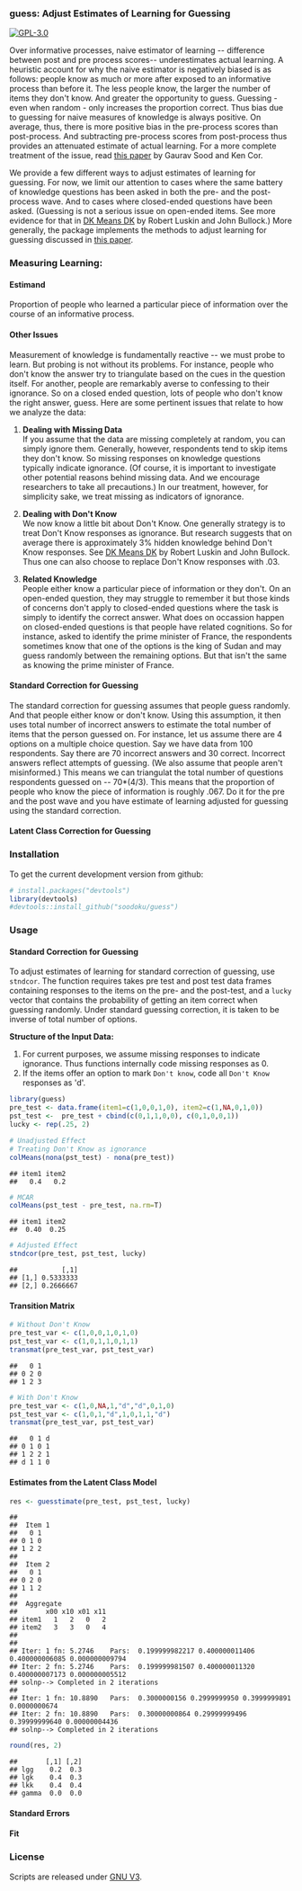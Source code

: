 ### guess: Adjust Estimates of Learning for Guessing

[![GPL-3.0](http://img.shields.io/:license-gpl-blue.svg)](http://opensource.org/licenses/GPL-3.0)

Over informative processes, naive estimator of learning -- difference between post and pre process scores-- underestimates actual learning. A heuristic account for why the naive estimator is negatively biased is as follows: people know as much or more after exposed to an informative process than before it. The less people know, the larger the number of items they don't know. And greater the opportunity to guess. Guessing - even when random - only increases the proportion correct. Thus bias due to guessing for naive measures of knowledge is always positive. On average, thus, there is more positive bias in the pre-process scores than post-process. And subtracting pre-process scores from post-process thus provides an attenuated estimate of actual learning. For a more complete treatment of the issue, read [this paper](http://gsood.com/research/papers/guess.pdf) by Gaurav Sood and Ken Cor.

We provide a few different ways to adjust estimates of learning for guessing. For now, we limit our attention to cases where the same battery of knowledge questions has been asked in both the pre- and the post-process wave. And to cases where closed-ended questions have been asked. (Guessing is not a serious issue on open-ended items. See more evidence for that in [DK Means DK](http://bullock.research.yale.edu/papers/DKs/DK.pdf) by Robert Luskin and John Bullock.)  More generally, the package implements the methods to adjust learning for guessing discussed in [this paper](http://gsood.com/research/papers/guess.pdf).

### Measuring Learning:

#### Estimand

Proportion of people who learned a particular piece of information over the course of an informative process. 

#### Other Issues
Measurement of knowledge is fundamentally reactive -- we must probe to learn. But probing is not without its problems. For instance, people who don't know the answer try to triangulate based on the cues in the question itself. For another, people are remarkably averse to confessing to their ignorance. So on a closed ended question, lots of people who don't know the right answer, guess. Here are some pertinent issues that relate to how we analyze the data:

1. **Dealing with Missing Data**  
If you assume that the data are missing completely at random, you can simply ignore them. Generally, however, respondents tend to skip items they don't know. So missing responses on knowledge questions typically indicate ignorance. (Of course, it is important to investigate other potential reasons behind missing data. And we encourage researchers to take all precautions.) In our treatment, however, for simplicity sake, we treat missing as indicators of ignorance. 

2. **Dealing with Don't Know**  
We now know a little bit about Don't Know. One generally strategy is to treat Don't Know responses as ignorance. But research suggests that on average there is approximately 3\% hidden knowledge behind Don't Know responses. See [DK Means DK](http://bullock.research.yale.edu/papers/DKs/DK.pdf) by Robert Luskin and John Bullock. Thus one can also choose to replace Don't Know responses with .03.

3. **Related Knowledge**  
People either know a particular piece of information or they don't. On an open-ended question, they may struggle to remember it but those kinds of concerns don't apply to closed-ended questions where the task is simply to identify the correct answer. What does on occassion happen on closed-ended questions is that people have related cognitions. So for instance, asked to identify the prime minister of France, the respondents sometimes know that one of the options is the king of Sudan and may guess randomly between the remaining options. But that isn't the same as knowing the prime minister of France. 

#### Standard Correction for Guessing

The standard correction for guessing assumes that people guess randomly. And that people either know or don't know. Using this assumption, it then uses total number of incorrect answers to estimate the total number of items that the person guessed on. For instance, let us assume there are 4 options on a multiple choice question. Say we have data from 100 respondents. Say there are 70 incorrect answers and 30 correct. Incorrect answers reflect attempts of guessing. (We also assume that people aren't misinformed.) This means we can triangulat the total number of questions respondents guessed on -- 70*(4/3). This means that the proportion of people who know the piece of information is roughly .067. Do it for the pre and the post wave and you have estimate of learning adjusted for guessing using the standard correction.

#### Latent Class Correction for Guessing

### Installation

To get the current development version from github:


```r
# install.packages("devtools")
library(devtools)
#devtools::install_github("soodoku/guess")
```

### Usage

#### Standard Correction for Guessing

To adjust estimates of learning for standard correction of guessing, use `stndcor`. The function requires takes pre test and post test data frames containing responses to the items on the pre- and the post-test, and a `lucky` vector that contains the probability of getting an item correct when guessing randomly. Under standard guessing correction, it is taken to be inverse of total number of options. 

**Structure of the Input Data:**

1. For current purposes, we assume missing responses to indicate ignorance. Thus functions internally code missing responses as 0.
2. If the items offer an option to mark `Don't know`, code all `Don't Know` responses as 'd'.


```r
library(guess)
pre_test <- data.frame(item1=c(1,0,0,1,0), item2=c(1,NA,0,1,0)) 
pst_test <-  pre_test + cbind(c(0,1,1,0,0), c(0,1,0,0,1))
lucky <- rep(.25, 2)

# Unadjusted Effect
# Treating Don't Know as ignorance
colMeans(nona(pst_test) - nona(pre_test))
```

```
## item1 item2 
##   0.4   0.2
```

```r
# MCAR
colMeans(pst_test - pre_test, na.rm=T)
```

```
## item1 item2 
##  0.40  0.25
```

```r
# Adjusted Effect
stndcor(pre_test, pst_test, lucky)
```

```
##           [,1]
## [1,] 0.5333333
## [2,] 0.2666667
```

#### Transition Matrix


```r
# Without Don't Know
pre_test_var <- c(1,0,0,1,0,1,0) 
pst_test_var <- c(1,0,1,1,0,1,1)
transmat(pre_test_var, pst_test_var)
```

```
##   0 1
## 0 2 0
## 1 2 3
```

```r
# With Don't Know
pre_test_var <- c(1,0,NA,1,"d","d",0,1,0)
pst_test_var <- c(1,0,1,"d",1,0,1,1,"d")
transmat(pre_test_var, pst_test_var)
```

```
##   0 1 d
## 0 1 0 1
## 1 2 2 1
## d 1 1 0
```

#### Estimates from the Latent Class Model


```r
res <- guesstimate(pre_test, pst_test, lucky)
```

```
## 
##  Item 1 
##   0 1
## 0 1 0
## 1 2 2
## 
##  Item 2 
##   0 1
## 0 2 0
## 1 1 2
## 
##  Aggregate 
##       x00 x10 x01 x11
## item1   1   2   0   2
## item2   3   3   0   4
## 
## 
## Iter: 1 fn: 5.2746	 Pars:  0.199999982217 0.400000011406 0.400000006085 0.000000009794
## Iter: 2 fn: 5.2746	 Pars:  0.199999981507 0.400000011320 0.400000007173 0.000000005512
## solnp--> Completed in 2 iterations
## 
## Iter: 1 fn: 10.8890	 Pars:  0.3000000156 0.2999999950 0.3999999891 0.0000000674
## Iter: 2 fn: 10.8890	 Pars:  0.30000000864 0.29999999496 0.39999999640 0.00000004436
## solnp--> Completed in 2 iterations
```

```r
round(res, 2)
```

```
##       [,1] [,2]
## lgg    0.2  0.3
## lgk    0.4  0.3
## lkk    0.4  0.4
## gamma  0.0  0.0
```

#### Standard Errors



#### Fit



### License
Scripts are released under [GNU V3](http://www.gnu.org/licenses/gpl-3.0.en.html).

